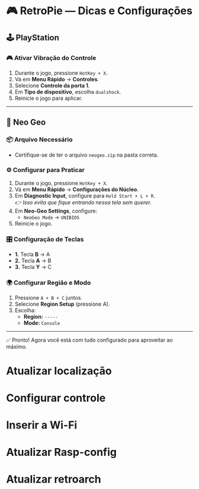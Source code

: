# 🎮 RetroPie — Dicas e Configurações

## 🕹️ PlayStation

### 🎮 Ativar Vibração do Controle

1. Durante o jogo, pressione `HotKey + X`.
2. Vá em **Menu Rápido** → **Controles**.
3. Selecione **Controle da porta 1**.
4. Em **Tipo de dispositivo**, escolha `dualshock`.
5. Reinicie o jogo para aplicar.

---

## 🐉 Neo Geo

### 📦 Arquivo Necessário

- Certifique-se de ter o arquivo `neogeo.zip` na pasta correta.

### ⚙️ Configurar para Praticar

1. Durante o jogo, pressione `HotKey + X`.
2. Vá em **Menu Rápido** → **Configurações do Núcleo**.
3. Em **Diagnostic Input**, configure para `Hold Start + L + R`.  
   _👉 Isso evita que fique entrando nessa tela sem querer._
4. Em **Neo-Geo Settings**, configure:
   - `NeoGeo Mode` → `UNIBIOS`
5. Reinicie o jogo.

### 🎛️ Configuração de Teclas

- **1.** Tecla **B** → A  
- **2.** Tecla **A** → B  
- **3.** Tecla **Y** → C  

### 🌍 Configurar Região e Modo

1. Pressione `A + B + C` juntos.
2. Selecione **Region Setup** (pressione A).
3. Escolha:
   - **Region:** `-----`
   - **Mode:** `Console`

---

✅ Pronto! Agora você está com tudo configurado para aproveitar ao máximo.

# Atualizar localização 
# Configurar controle
# Inserir a Wi-Fi 
# Atualizar Rasp-config
# Atualizar retroarch

